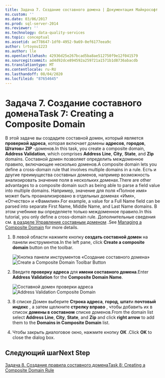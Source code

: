 ```yaml
---
title: Задача 7. Создание составного домена | Документация Майкрософт
ms.custom: ''
ms.date: 03/06/2017
ms.prod: sql-server-2014
ms.reviewer: ''
ms.technology: data-quality-services
ms.topic: conceptual
ms.assetid: ae778647-1df0-4952-9a69-0ef6177eea9c
author: lrtoyou1223
ms.author: lle
ms.openlocfilehash: 42936d25e267bcad5ba8ae512750f9e12f041579
ms.sourcegitcommit: ad4d92dce894592a259721a1571b1d8736abacdb
ms.translationtype: MT
ms.contentlocale: ru-RU
ms.lasthandoff: 08/04/2020
ms.locfileid: "87654645"
---
```

# <a name="task-7-creating-a-composite-domain"></a><span data-ttu-id="ee06b-102">Задача 7. Создание составного домена</span><span class="sxs-lookup"><span data-stu-id="ee06b-102">Task 7: Creating a Composite Domain</span></span>
  <span data-ttu-id="ee06b-103">В этой задаче вы создадите составной домен, который является **проверкой адреса**, которая включает домены **адресов**, **городов**, **Штатов**и **ZIP** -доменов.</span><span class="sxs-lookup"><span data-stu-id="ee06b-103">In this task, you create a composite domain, **Address Validation**, which comprises **Address Line**, **City**, **State**, and **Zip** domains.</span></span> <span data-ttu-id="ee06b-104">Составной домен позволяет определить междоменное правило, включающее несколько доменов.</span><span class="sxs-lookup"><span data-stu-id="ee06b-104">A composite domain lets you define a cross-domain rule that involves multiple domains in a rule.</span></span> <span data-ttu-id="ee06b-105">Есть и другие преимущества составных доменов, например возможность анализировать значение поля в нескольких доменах.</span><span class="sxs-lookup"><span data-stu-id="ee06b-105">There are other advantages to a composite domain such as being able to parse a field value into multiple domains.</span></span>  <span data-ttu-id="ee06b-106">Например, значение для поля «Полное имя» может быть проанализировано в отдельных доменах «Имя», «Отчество» и «Фамилия».</span><span class="sxs-lookup"><span data-stu-id="ee06b-106">For example, a value for a Full Name field can be parsed into separate First Name, Middle Name, and Last Name domains.</span></span> <span data-ttu-id="ee06b-107">В этом учебнике вы определяете только междоменное правило.</span><span class="sxs-lookup"><span data-stu-id="ee06b-107">In this tutorial, you only define a cross-domain rule.</span></span> <span data-ttu-id="ee06b-108">Дополнительные сведения см. [в разделе Управление составным доменом](https://msdn.microsoft.com/library/hh510399.aspx) .</span><span class="sxs-lookup"><span data-stu-id="ee06b-108">See [Managing a Composite Domain](https://msdn.microsoft.com/library/hh510399.aspx) for more details.</span></span>  
  
1.  <span data-ttu-id="ee06b-109">В левой области нажмите кнопку **создать составной домен** на панели инструментов.</span><span class="sxs-lookup"><span data-stu-id="ee06b-109">In the left pane, click **Create a composite domain** button on the toolbar.</span></span>  
  
     <span data-ttu-id="ee06b-110">![Кнопка панели инструментов «Создание составного домена»](../../2014/tutorials/media/et-creatingacompositedomain-01.jpg "Кнопка панели инструментов «Создание составного домена»")</span><span class="sxs-lookup"><span data-stu-id="ee06b-110">![Create a Composite Domain Toolbar Button](../../2014/tutorials/media/et-creatingacompositedomain-01.jpg "Create a Composite Domain Toolbar Button")</span></span>  
  
2.  <span data-ttu-id="ee06b-111">Введите **проверку адреса** для **имени составного домена**.</span><span class="sxs-lookup"><span data-stu-id="ee06b-111">Enter **Address Validation** for the **Composite Domain Name**.</span></span>  
  
     <span data-ttu-id="ee06b-112">![Составной домен проверки адреса](../../2014/tutorials/media/et-creatingacompositedomain-02.jpg "Составной домен проверки адреса")</span><span class="sxs-lookup"><span data-stu-id="ee06b-112">![Address Validation Composite Domain](../../2014/tutorials/media/et-creatingacompositedomain-02.jpg "Address Validation Composite Domain")</span></span>  
  
3.  <span data-ttu-id="ee06b-113">В списке Домен выберите **Строка адреса**, **город**, **штат**и **почтовый индекс** , а затем щелкните **стрелку вправо** , чтобы добавить их в список **домены в составном** списке доменов.</span><span class="sxs-lookup"><span data-stu-id="ee06b-113">From the domain list select **Address Line**, **City**, **State**, and **Zip** and click **right arrow** to add them to the **Domains in Composite Domain** list.</span></span>  
  
4.  <span data-ttu-id="ee06b-114">Чтобы закрыть диалоговое окно, нажмите кнопку **ОК** .</span><span class="sxs-lookup"><span data-stu-id="ee06b-114">Click **OK** to close the dialog box.</span></span>  
  
## <a name="next-step"></a><span data-ttu-id="ee06b-115">Следующий шаг</span><span class="sxs-lookup"><span data-stu-id="ee06b-115">Next Step</span></span>  
 [<span data-ttu-id="ee06b-116">Задача 8. Создание правила составного домена</span><span class="sxs-lookup"><span data-stu-id="ee06b-116">Task 8: Creating a Composite Domain Rule</span></span>](../../2014/tutorials/task-8-creating-a-composite-domain-rule.md)  
  
  
